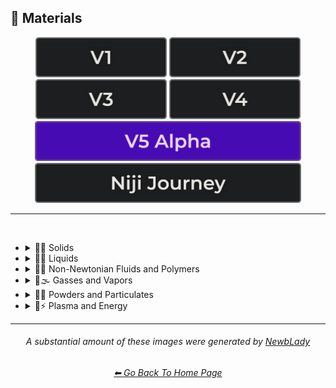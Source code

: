 <h2>🧱 Materials</h2>

<div align="center">

[<img src="/Images/Repo_Parts/Buttons/Version_Buttons/button_version_V1_inactive.webp?raw=true" alt="MidJourney V1" height="64" />](/Pages/MJ_V1/Style_Pages/Sphere/Materials.md)
[<img src="/Images/Repo_Parts/Buttons/Version_Buttons/button_version_V2_inactive.webp?raw=true" alt="MidJourney V2" height="64" />](/Pages/MJ_V2/Style_Pages/Sphere/Materials.md)
[<img src="/Images/Repo_Parts/Buttons/Version_Buttons/button_version_V3_inactive.webp?raw=true" alt="MidJourney V3" height="64" />](/Pages/MJ_V3/Style_Pages/Just_The_Style/Materials.md)
[<img src="/Images/Repo_Parts/Buttons/Version_Buttons/button_version_V4_inactive.webp?raw=true" alt="MidJourney V4" height="64" />](/Pages/MJ_V4/Style_Pages/Just_The_Style/Materials.md)
<br>
[<img src="/Images/Repo_Parts/Buttons/Version_Buttons/button_version_V5_Alpha_active_half.webp?raw=true" alt="MidJourney V5" height="64" />](/Pages/MJ_V5/Style_Pages/Just_The_Style/Materials.md)
[<img src="/Images/Repo_Parts/Buttons/Version_Buttons/button_version_niji_inactive_half.webp?raw=true" alt="Niji Journey" height="64" />](/Pages/Niji_Journey/Style_Pages/Materials.md)


</div>

<hr>
<br>


- <details><summary>🧱💎 Solids</summary><p>

  - <details><summary>🧱🌳 Wood and Paper</summary><p><div align="center">

	| Wooden |
	| :-: |
	| <img src="/Images/MJ_V5/V5_Alpha_1/Midjourney_Styles/Wooden.webp?raw=true" width="256" /> |

	<br>

	| Plywood | Particle-Board | Hardboard |
	| :-: | :-: | :-: |
	| <img src="/Images/MJ_V5/V5_Alpha_1/Midjourney_Styles/Plywood.webp?raw=true" width="256" /> | <img src="/Images/MJ_V5/V5_Alpha_1/Midjourney_Styles/Particle-Board.webp?raw=true" width="256" /> | <img src="/Images/MJ_V5/V5_Alpha_1/Midjourney_Styles/Hardboard.webp?raw=true" width="256" /> |

	<br>
	
	| Lumber | Planks | Wooden Planks |
	| :-: | :-: | :-: |
	| <img src="/Images/MJ_V5/V5_Alpha_1/Midjourney_Styles/Lumber.webp?raw=true" width="256" /> | <img src="/Images/MJ_V5/V5_Alpha_1/Midjourney_Styles/Planks.webp?raw=true" width="256" /> | <img src="/Images/MJ_V5/V5_Alpha_1/Midjourney_Styles/Wooden_Planks.webp?raw=true" width="256" /> |

	<br>
	
	| Cork | Sawdust | Nailed-Wood |
	| :-: | :-: | :-: |
	| <img src="/Images/MJ_V5/V5_Alpha_1/Midjourney_Styles/Cork.webp?raw=true" width="256" /> | <img src="/Images/MJ_V5/V5_Alpha_1/Midjourney_Styles/Sawdust.webp?raw=true" width="256" /> | <img src="/Images/MJ_V5/V5_Alpha_1/Midjourney_Styles/Nailed-Wood.webp?raw=true" width="256" /> |
	
	<br>

	| Wood Veneer | Spalting | Petrified Wood |
	| :-: | :-: | :-: |
	| <img src="/Images/MJ_V5/V5_Alpha_1/Midjourney_Styles/Wood_Veneer.webp?raw=true" width="256" /> | <img src="/Images/MJ_V5/V5_Alpha_1/Midjourney_Styles/Spalting.webp?raw=true" width="256" /> | <img src="/Images/MJ_V5/V5_Alpha_1/Midjourney_Styles/Petrified_Wood.webp?raw=true" width="256" /> |

	<br>
	
	| Oak-Wood | Maple-Wood | Acacia-Wood |
	| :-: | :-: | :-: |
	| <img src="/Images/MJ_V5/V5_Alpha_1/Midjourney_Styles/Oak-Wood.webp?raw=true" width="256" /> | <img src="/Images/MJ_V5/V5_Alpha_1/Midjourney_Styles/Maple-Wood.webp?raw=true" width="256" /> | <img src="/Images/MJ_V5/V5_Alpha_1/Midjourney_Styles/Acacia-Wood.webp?raw=true" width="256" /> |
	
	<br>
	
	| Pine-Wood | Cherry-Wood | Birch-Wood |
	| :-: | :-: | :-: |
	| <img src="/Images/MJ_V5/V5_Alpha_1/Midjourney_Styles/Pine-Wood.webp?raw=true" width="256" /> | <img src="/Images/MJ_V5/V5_Alpha_1/Midjourney_Styles/Cherry-Wood.webp?raw=true" width="256" /> | <img src="/Images/MJ_V5/V5_Alpha_1/Midjourney_Styles/Birch-Wood.webp?raw=true" width="256" /> |

	<br>
	
	| Cedar-Wood | Wood-Stain | Wooden Fence |
	| :-: | :-: | :-: |
	| <img src="/Images/MJ_V5/V5_Alpha_1/Midjourney_Styles/Cedar-Wood.webp?raw=true" width="256" /> | <img src="/Images/MJ_V5/V5_Alpha_1/Midjourney_Styles/Wood-Stain.webp?raw=true" width="256" /> | <img src="/Images/MJ_V5/V5_Alpha_1/Midjourney_Styles/Wooden_Fence.webp?raw=true" width="256" /> |
	
	<br>
	
	| Containerboard |
	| :-: |
	| <img src="/Images/MJ_V5/V5_Alpha_1/Midjourney_Styles/Containerboard.webp?raw=true" width="256" /> |

	<br>
	
	| Cardboard | Corrugated Fiberboard | Paperboard |
	| :-: | :-: | :-: |
	| <img src="/Images/MJ_V5/V5_Alpha_1/Midjourney_Styles/Cardboard.webp?raw=true" width="256" /> | <img src="/Images/MJ_V5/V5_Alpha_1/Midjourney_Styles/Corrugated_Fiberboard.webp?raw=true" width="256" /> | <img src="/Images/MJ_V5/V5_Alpha_1/Midjourney_Styles/Paperboard.webp?raw=true" width="256" /> |

	<br>
	
	| Cardstock | Paper | Construction Paper |
	| :-: | :-: | :-: |
	| <img src="/Images/MJ_V5/V5_Alpha_1/Midjourney_Styles/Cardstock.webp?raw=true" width="256" /> | <img src="/Images/MJ_V5/V5_Alpha_1/Midjourney_Styles/Paper.webp?raw=true" width="256" /> | <img src="/Images/MJ_V5/V5_Alpha_1/Midjourney_Styles/Construction_Paper.webp?raw=true" width="256" /> |

	<br>

	| Tracing Paper | Glassine | Post-It Note |
	| :-: | :-: | :-: |
	| <img src="/Images/MJ_V5/V5_Alpha_1/Midjourney_Styles/Tracing_Paper.webp?raw=true" width="256" /> | <img src="/Images/MJ_V5/V5_Alpha_1/Midjourney_Styles/Glassine.webp?raw=true" width="256" /> | <img src="/Images/MJ_V5/V5_Alpha_1/Midjourney_Styles/Post-It_Note.webp?raw=true" width="256" /> |

	<br>
	
	| Tissue Paper | Graph Paper | Kraft Paper |
	| :-: | :-: | :-: |
	| <img src="/Images/MJ_V5/V5_Alpha_1/Midjourney_Styles/Tissue_Paper.webp?raw=true" width="256" /> | <img src="/Images/MJ_V5/V5_Alpha_1/Midjourney_Styles/Graph_Paper.webp?raw=true" width="256" /> | <img src="/Images/MJ_V5/V5_Alpha_1/Midjourney_Styles/Kraft_Paper.webp?raw=true" width="256" /> |

	<br>

	| Tissue | Tissues |
	| :-: | :-: |
	| <img src="/Images/MJ_V5/V5_Alpha_1/Midjourney_Styles/Tissue.webp?raw=true" width="256" /> | <img src="/Images/MJ_V5/V5_Alpha_1/Midjourney_Styles/Tissues.webp?raw=true" width="256" /> |

	<br>

	| Wove Paper | Lokta Paper |
	| :-: | :-: |
	| <img src="/Images/MJ_V5/V5_Alpha_1/Midjourney_Styles/Wove_Paper.webp?raw=true" width="256" /> | <img src="/Images/MJ_V5/V5_Alpha_1/Midjourney_Styles/Lokta_Paper.webp?raw=true" width="256" /> |

	<br>


	| Washi | Vellum |
	| :-: | :-: |
	| <img src="/Images/MJ_V5/V5_Alpha_1/Midjourney_Styles/Washi.webp?raw=true" width="256" /> | <img src="/Images/MJ_V5/V5_Alpha_1/Midjourney_Styles/Vellum.webp?raw=true" width="256" /> |

	<br>
	
	| Papyrus | Ancient Egyptian Papyri |
	| :-: | :-: |
	| <img src="/Images/MJ_V5/V5_Alpha_1/Midjourney_Styles/Papyrus.webp?raw=true" width="256" /> | <img src="/Images/MJ_V5/V5_Alpha_1/Midjourney_Styles/Ancient_Egyptian_Papyri.webp?raw=true" width="256" /> |

	<br>

	| Manuscript Paper | Medieval Parchment |
	| :-: | :-: |
	| <img src="/Images/MJ_V5/V5_Alpha_1/Midjourney_Styles/Manuscript_Paper.webp?raw=true" width="256" /> | <img src="/Images/MJ_V5/V5_Alpha_1/Midjourney_Styles/Medieval_Parchment.webp?raw=true" width="256" /> |

	<br>
	
	| Toilet Paper | Paper Towel |
	| :-: | :-: |
	| <img src="/Images/MJ_V5/V5_Alpha_1/Midjourney_Styles/Toilet_Paper.webp?raw=true" width="256" /> | <img src="/Images/MJ_V5/V5_Alpha_1/Midjourney_Styles/Paper_Towel.webp?raw=true" width="256" /> |

	<br>
	
	| Hemp Fiber |
	| :-: |
	| <img src="/Images/MJ_V5/V5_Alpha_1/Midjourney_Styles/Hemp_Fiber.webp?raw=true" width="256" /> |

	<br>
	
	| Tar Paper |
	| :-: |
	| <img src="/Images/MJ_V5/V5_Alpha_1/Midjourney_Styles/Tar_Paper.webp?raw=true" width="256" /> |

	<br>

	| Seed Paper |
	| :-: |
	| <img src="/Images/MJ_V5/V5_Alpha_1/Midjourney_Styles/Seed_Paper.webp?raw=true" width="256" /> |

	</div></p></details>


  - <details><summary>🧱⛱ Soils</summary><p><div align="center">

	| Dust |
	| :-: |
	| <img src="/Images/MJ_V5/V5_Alpha_1/Midjourney_Styles/Dust.webp?raw=true" width="256" /> |

	</div></p></details>


  - <details><summary>🧱⛏ Stone and Minerals</summary><p><div align="center">

	| Stone | Cobblestone | Pebbles |
	| :-: | :-: | :-: |
	| <img src="/Images/MJ_V5/V5_Alpha_1/Midjourney_Styles/Stone.webp?raw=true" width="256" /> | <img src="/Images/MJ_V5/V5_Alpha_1/Midjourney_Styles/Cobblestone.webp?raw=true" width="256" /> | <img src="/Images/MJ_V5/V5_Alpha_1/Midjourney_Styles/Pebbles.webp?raw=true" width="256" /> |
	
	<br>
	
	| Rock | Rocky | Bedrock |
	| :-: | :-: | :-: |
	| <img src="/Images/MJ_V5/V5_Alpha_1/Midjourney_Styles/Rock.webp?raw=true" width="256" /> | <img src="/Images/MJ_V5/V5_Alpha_1/Midjourney_Styles/Rocky.webp?raw=true" width="256" /> | <img src="/Images/MJ_V5/V5_Alpha_1/Midjourney_Styles/Bedrock.webp?raw=true" width="256" /> |
	
	<br>
	
	| Sandstone | Basalt | Flint |
	| :-: | :-: | :-: |
	| <img src="/Images/MJ_V5/V5_Alpha_1/Midjourney_Styles/Sandstone.webp?raw=true" width="256" /> | <img src="/Images/MJ_V5/V5_Alpha_1/Midjourney_Styles/Basalt.webp?raw=true" width="256" /> | <img src="/Images/MJ_V5/V5_Alpha_1/Midjourney_Styles/Flint.webp?raw=true" width="256" /> |
	
	<br>
	
	| Marble | Gypsum | Borax |
	| :-: | :-: | :-: |
	| <img src="/Images/MJ_V5/V5_Alpha_1/Midjourney_Styles/Marble.webp?raw=true" width="256" /> | <img src="/Images/MJ_V5/V5_Alpha_1/Midjourney_Styles/Gypsum.webp?raw=true" width="256" /> | <img src="/Images/MJ_V5/V5_Alpha_1/Midjourney_Styles/Borax.webp?raw=true" width="256" /> |
	
	<br>
	
	| Granite | Diorite | Andesite |
	| :-: | :-: | :-: |
	| <img src="/Images/MJ_V5/V5_Alpha_1/Midjourney_Styles/Granite.webp?raw=true" width="256" /> | <img src="/Images/MJ_V5/V5_Alpha_1/Midjourney_Styles/Diorite.webp?raw=true" width="256" /> | <img src="/Images/MJ_V5/V5_Alpha_1/Midjourney_Styles/Andesite.webp?raw=true" width="256" /> |

	<br>
	
	| Coal | Sulfur | Slag |
	| :-: | :-: | :-: |
	| <img src="/Images/MJ_V5/V5_Alpha_1/Midjourney_Styles/Coal.webp?raw=true" width="256" /> | <img src="/Images/MJ_V5/V5_Alpha_1/Midjourney_Styles/Sulfur.webp?raw=true" width="256" /> | <img src="/Images/MJ_V5/V5_Alpha_1/Midjourney_Styles/Slag.webp?raw=true" width="256" /> |
	
	<br>

	| Slate | Limestone | Sodalime |
	| :-: | :-: | :-: |
	| <img src="/Images/MJ_V5/V5_Alpha_1/Midjourney_Styles/Slate.webp?raw=true" width="256" /> | <img src="/Images/MJ_V5/V5_Alpha_1/Midjourney_Styles/Limestone.webp?raw=true" width="256" /> | <img src="/Images/MJ_V5/V5_Alpha_1/Midjourney_Styles/Sodalime.webp?raw=true" width="256" /> |
	
	<br>
	
	| Travertine |
	| :-: |
	| <img src="/Images/MJ_V5/V5_Alpha_1/Midjourney_Styles/Travertine.webp?raw=true" width="256" /> |

	<br>
	
	| Carbon Fiber | Graphene | Carbon Nanotubes |
	| :-: | :-: | :-: |
	| <img src="/Images/MJ_V5/V5_Alpha_1/Midjourney_Styles/Carbon_Fiber.webp?raw=true" width="256" /> | <img src="/Images/MJ_V5/V5_Alpha_1/Midjourney_Styles/Graphene.webp?raw=true" width="256" /> | <img src="/Images/MJ_V5/V5_Alpha_1/Midjourney_Styles/Carbon_Nanotubes.webp?raw=true" width="256" /> |

	<br>
	
	| Concrete | Sidewalk |
	| :-: | :-: |
	| <img src="/Images/MJ_V5/V5_Alpha_1/Midjourney_Styles/Concrete.webp?raw=true" width="256" /> | <img src="/Images/MJ_V5/V5_Alpha_1/Midjourney_Styles/Sidewalk.webp?raw=true" width="256" /> |

	<br>
	
	| Asphalt | Road | Stone Tablet |
	| :-: | :-: | :-: |
	| <img src="/Images/MJ_V5/V5_Alpha_1/Midjourney_Styles/Asphalt.webp?raw=true" width="256" /> | <img src="/Images/MJ_V5/V5_Alpha_1/Midjourney_Styles/Road.webp?raw=true" width="256" /> | <img src="/Images/MJ_V5/V5_Alpha_1/Midjourney_Styles/Stone_Tablet.webp?raw=true" width="256" /> |

	<br>
	
	| Brick | Terracotta | Pottery |
	| :-: | :-: | :-: |
	| <img src="/Images/MJ_V5/V5_Alpha_1/Midjourney_Styles/Brick.webp?raw=true" width="256" /> | <img src="/Images/MJ_V5/V5_Alpha_1/Midjourney_Styles/Terracotta.webp?raw=true" width="256" /> | <img src="/Images/MJ_V5/V5_Alpha_1/Midjourney_Styles/Pottery.webp?raw=true" width="256" /> |
	
	<br>
	
	| Ceramic | Enamel | Tile |
	| :-: | :-: | :-: |
	| <img src="/Images/MJ_V5/V5_Alpha_1/Midjourney_Styles/Ceramic.webp?raw=true" width="256" /> | <img src="/Images/MJ_V5/V5_Alpha_1/Midjourney_Styles/Enamel.webp?raw=true" width="256" /> | <img src="/Images/MJ_V5/V5_Alpha_1/Midjourney_Styles/Tile.webp?raw=true" width="256" /> |
	
	<br>
	
	| Fossil |
	| :-: |
	| <img src="/Images/MJ_V5/V5_Alpha_1/Midjourney_Styles/Fossil.webp?raw=true" width="256" /> |

	</div></p></details>


  - <details><summary>🧱☄ Meteorite and Geode</summary><p><div align="center">

	| Meteorite |
	| :-: |
	| <img src="/Images/MJ_V5/V5_Alpha_1/Midjourney_Styles/Meteorite.webp?raw=true" width="256" /> |

	<br>

	| Fluorescent Dugway Geode |
	| :-: |
	| <img src="/Images/MJ_V5/V5_Alpha_1/Midjourney_Styles/Fluorescent_Dugway_Geode.webp?raw=true" width="256" /> |

	</div></p></details>


  - <details><summary>🧱🔩 Metal</summary><p><div align="center">

	| Metallic | Metal | Liquid Metal |
	| :-: | :-: | :-: |
	| <img src="/Images/MJ_V5/V5_Alpha_1/Midjourney_Styles/Metallic.webp?raw=true" width="256" /> | <img src="/Images/MJ_V5/V5_Alpha_1/Midjourney_Styles/Metal.webp?raw=true" width="256" /> | <img src="/Images/MJ_V5/V5_Alpha_1/Midjourney_Styles/Liquid_Metal.webp?raw=true" width="256" /> |
	
	<br>
	
	| Foil | Rusty | Tarnish |
	| :-: | :-: | :-: |
	| <img src="/Images/MJ_V5/V5_Alpha_1/Midjourney_Styles/Foil.webp?raw=true" width="256" /> | <img src="/Images/MJ_V5/V5_Alpha_1/Midjourney_Styles/Rusty.webp?raw=true" width="256" /> | <img src="/Images/MJ_V5/V5_Alpha_1/Midjourney_Styles/Tarnish.webp?raw=true" width="256" /> |
	
	<br>
	
	| Pewter | Copper | Tin |
	| :-: | :-: | :-: |
	| <img src="/Images/MJ_V5/V5_Alpha_1/Midjourney_Styles/Pewter.webp?raw=true" width="256" /> | <img src="/Images/MJ_V5/V5_Alpha_1/Midjourney_Styles/Copper.webp?raw=true" width="256" /> | <img src="/Images/MJ_V5/V5_Alpha_1/Midjourney_Styles/Tin.webp?raw=true" width="256" /> |
	
	<br>
	
	| Aluminum | Brushed Aluminum |
	| :-: | :-: |
	| <img src="/Images/MJ_V5/V5_Alpha_1/Midjourney_Styles/Aluminum.webp?raw=true" width="256" /> | <img src="/Images/MJ_V5/V5_Alpha_1/Midjourney_Styles/Brushed_Aluminum.webp?raw=true" width="256" /> |
	
	<br>

	| Bronze | Brass | Tarnished Brass |
	| :-: | :-: | :-: |
	| <img src="/Images/MJ_V5/V5_Alpha_1/Midjourney_Styles/Bronze.webp?raw=true" width="256" /> | <img src="/Images/MJ_V5/V5_Alpha_1/Midjourney_Styles/Brass.webp?raw=true" width="256" /> | <img src="/Images/MJ_V5/V5_Alpha_1/Midjourney_Styles/Tarnished_Brass.webp?raw=true" width="256" /> |
	
	<br>
	
	| Iron | Wrought Iron |
	| :-: | :-: |
	| <img src="/Images/MJ_V5/V5_Alpha_1/Midjourney_Styles/Iron.webp?raw=true" width="256" /> | <img src="/Images/MJ_V5/V5_Alpha_1/Midjourney_Styles/Wrought_Iron.webp?raw=true" width="256" /> |
	
	<br>
	
	| Steel | Stainless Steel | Damascus Steel |
	| :-: | :-: | :-: |
	| <img src="/Images/MJ_V5/V5_Alpha_1/Midjourney_Styles/Steel.webp?raw=true" width="256" /> | <img src="/Images/MJ_V5/V5_Alpha_1/Midjourney_Styles/Stainless_Steel.webp?raw=true" width="256" /> | <img src="/Images/MJ_V5/V5_Alpha_1/Midjourney_Styles/Damascus_Steel.webp?raw=true" width="256" /> |
	
	<br>
	
	| Titanium | Anodized Titanium | Damascus Titanium |
	| :-: | :-: | :-: |
	| <img src="/Images/MJ_V5/V5_Alpha_1/Midjourney_Styles/Titanium.webp?raw=true" width="256" /> | <img src="/Images/MJ_V5/V5_Alpha_1/Midjourney_Styles/Anodized_Titanium.webp?raw=true" width="256" /> | <img src="/Images/MJ_V5/V5_Alpha_1/Midjourney_Styles/Damascus_Titanium.webp?raw=true" width="256" /> |

	<br>
	
	| Silver | Sterling Silver | Sterling |
	| :-: | :-: | :-: |
	| <img src="/Images/MJ_V5/V5_Alpha_1/Midjourney_Styles/Silver.webp?raw=true" width="256" /> | <img src="/Images/MJ_V5/V5_Alpha_1/Midjourney_Styles/Sterling_Silver.webp?raw=true" width="256" /> | <img src="/Images/MJ_V5/V5_Alpha_1/Midjourney_Styles/Sterling.webp?raw=true" width="256" /> |
	
	<br>

	| Tarnished Silver |
	| :-: |
	| <img src="/Images/MJ_V5/V5_Alpha_1/Midjourney_Styles/Tarnished_Silver.webp?raw=true" width="256" /> |
	
	<br>

	| Gold | Rose-Gold | Tarnished Gold |
	| :-: | :-: | :-: |
	| <img src="/Images/MJ_V5/V5_Alpha_1/Midjourney_Styles/Gold.webp?raw=true" width="256" /> | <img src="/Images/MJ_V5/V5_Alpha_1/Midjourney_Styles/Rose-Gold.webp?raw=true" width="256" /> | <img src="/Images/MJ_V5/V5_Alpha_1/Midjourney_Styles/Tarnished_Gold.webp?raw=true" width="256" /> |

	<br>

	| Platinum |
	| :-: |
	| <img src="/Images/MJ_V5/V5_Alpha_1/Midjourney_Styles/Platinum.webp?raw=true" width="256" /> |

	<br>
	
	| Chromium | Chrome |
	| :-: | :-: |
	| <img src="/Images/MJ_V5/V5_Alpha_1/Midjourney_Styles/Chromium.webp?raw=true" width="256" /> | <img src="/Images/MJ_V5/V5_Alpha_1/Midjourney_Styles/Chrome.webp?raw=true" width="256" /> |

	<br>

	| Bismuth | Bismuth Crystals |
	| :-: | :-: |
	| <img src="/Images/MJ_V5/V5_Alpha_1/Midjourney_Styles/Bismuth.webp?raw=true" width="256" /> | <img src="/Images/MJ_V5/V5_Alpha_1/Midjourney_Styles/Bismuth_Crystals.webp?raw=true" width="256" /> |
	
	<br>

	| Liquid Bismuth | Melted Bismuth |
	| :-: | :-: |
	| <img src="/Images/MJ_V5/V5_Alpha_1/Midjourney_Styles/Liquid_Bismuth.webp?raw=true" width="256" /> | <img src="/Images/MJ_V5/V5_Alpha_1/Midjourney_Styles/Melted_Bismuth.webp?raw=true" width="256" /> |
	
	<br>

	| Mercury | Mercury Metal |
	| :-: | :-: |
	| <img src="/Images/MJ_V5/V5_Alpha_1/Midjourney_Styles/Mercury.webp?raw=true" width="256" /> | <img src="/Images/MJ_V5/V5_Alpha_1/Midjourney_Styles/Mercury_Metal.webp?raw=true" width="256" /> |
	
	<br>
	
	| Molten Mercury | Molten Mercury Metal |
	| :-: | :-: |
	| <img src="/Images/MJ_V5/V5_Alpha_1/Midjourney_Styles/Molten_Mercury.webp?raw=true" width="256" /> | <img src="/Images/MJ_V5/V5_Alpha_1/Midjourney_Styles/Molten_Mercury_Metal.webp?raw=true" width="256" /> |
	
	<br>
	
	| Gallium | Melted Gallium |
	| :-: | :-: |
	| <img src="/Images/MJ_V5/V5_Alpha_1/Midjourney_Styles/Gallium.webp?raw=true" width="256" /> | <img src="/Images/MJ_V5/V5_Alpha_1/Midjourney_Styles/Melted_Gallium.webp?raw=true" width="256" /> |

	<br>

	| Indium | Melted Indium |
	| :-: | :-: |
	| <img src="/Images/MJ_V5/V5_Alpha_1/Midjourney_Styles/Indium.webp?raw=true" width="256" /> | <img src="/Images/MJ_V5/V5_Alpha_1/Midjourney_Styles/Melted_Indium.webp?raw=true" width="256" /> |


	| Magnesium | Zinc |
	| :-: | :-: |
	| <img src="/Images/MJ_V5/V5_Alpha_1/Midjourney_Styles/Magnesium.webp?raw=true" width="256" /> | <img src="/Images/MJ_V5/V5_Alpha_1/Midjourney_Styles/Zinc.webp?raw=true" width="256" /> |

	<br>
	
	| Lead | Tungsten | Cobalt |
	| :-: | :-: | :-: |
	| <img src="/Images/MJ_V5/V5_Alpha_1/Midjourney_Styles/Lead.webp?raw=true" width="256" /> | <img src="/Images/MJ_V5/V5_Alpha_1/Midjourney_Styles/Tungsten.webp?raw=true" width="256" /> | <img src="/Images/MJ_V5/V5_Alpha_1/Midjourney_Styles/Cobalt.webp?raw=true" width="256" /> |
	
	<br>
	
	| Zirconium | Cubic Zirconium |
	| :-: | :-: |
	| <img src="/Images/MJ_V5/V5_Alpha_1/Midjourney_Styles/Zirconium.webp?raw=true" width="256" /> | <img src="/Images/MJ_V5/V5_Alpha_1/Midjourney_Styles/Cubic_Zirconium.webp?raw=true" width="256" /> |
	
	<br>
	
	| Sodium | Potassium | Uranium |
	| :-: | :-: | :-: |
	| <img src="/Images/MJ_V5/V5_Alpha_1/Midjourney_Styles/Sodium.webp?raw=true" width="256" /> | <img src="/Images/MJ_V5/V5_Alpha_1/Midjourney_Styles/Potassium.webp?raw=true" width="256" /> | <img src="/Images/MJ_V5/V5_Alpha_1/Midjourney_Styles/Uranium.webp?raw=true" width="256" /> |
	
	<br>
	
	| Iron Filings | Copper-Sulfate | Metal Foam |
	| :-: | :-: | :-: |
	| <img src="/Images/MJ_V5/V5_Alpha_1/Midjourney_Styles/Iron_Filings.webp?raw=true" width="256" /> | <img src="/Images/MJ_V5/V5_Alpha_1/Midjourney_Styles/Copper-Sulfate.webp?raw=true" width="256" /> | <img src="/Images/MJ_V5/V5_Alpha_1/Midjourney_Styles/Metal_Foam.webp?raw=true" width="256" /> |
	
	<br>
	
	| Solder | Metallic Fiber | Armature Wire |
	| :-: | :-: | :-: |
	| <img src="/Images/MJ_V5/V5_Alpha_1/Midjourney_Styles/Solder.webp?raw=true" width="256" /> | <img src="/Images/MJ_V5/V5_Alpha_1/Midjourney_Styles/Metallic_Fiber.webp?raw=true" width="256" /> | <img src="/Images/MJ_V5/V5_Alpha_1/Midjourney_Styles/Armature_Wire.webp?raw=true" width="256" /> |

	<br>

	| Chain | Chain-Link |
	| :-: | :-: |
	| <img src="/Images/MJ_V5/V5_Alpha_1/Midjourney_Styles/Chain.webp?raw=true" width="256" /> | <img src="/Images/MJ_V5/V5_Alpha_1/Midjourney_Styles/Chain-Link.webp?raw=true" width="256" /> |
	
	<br>
	
	| Barbwire |
	| :-: |
	| <img src="/Images/MJ_V5/V5_Alpha_1/Midjourney_Styles/Barbwire.webp?raw=true" width="256" /> |

	<br>

	| Fence | Chicken Wire | Chain-Link Fence |
	| :-: | :-: | :-: |
	| <img src="/Images/MJ_V5/V5_Alpha_1/Midjourney_Styles/Fence.webp?raw=true" width="256" /> | <img src="/Images/MJ_V5/V5_Alpha_1/Midjourney_Styles/Chicken_Wire.webp?raw=true" width="256" /> | <img src="/Images/MJ_V5/V5_Alpha_1/Midjourney_Styles/Chain-Link_Fence.webp?raw=true" width="256" /> |


	</div></p></details>


  - <details><summary>🧱💎 Glass and Crystal</summary><p><div align="center">

	| Glassy | Stained Glass | Stained Glass Windows |
	| :-: | :-: | :-: |
	| <img src="/Images/MJ_V5/V5_Alpha_1/Midjourney_Styles/Glassy.webp?raw=true" width="256" /> | <img src="/Images/MJ_V5/V5_Alpha_1/Midjourney_Styles/Stained_Glass.webp?raw=true" width="256" /> | <img src="/Images/MJ_V5/V5_Alpha_1/Midjourney_Styles/Stained_Glass_Windows.webp?raw=true" width="256" /> |
	
	<br>
	
	| Seaglass | Obsidian |
	| :-: | :-: |
	| <img src="/Images/MJ_V5/V5_Alpha_1/Midjourney_Styles/Seaglass.webp?raw=true" width="256" /> | <img src="/Images/MJ_V5/V5_Alpha_1/Midjourney_Styles/Obsidian.webp?raw=true" width="256" /> |
	
	<br>

	| Mirror | Mirrored | Hall of Mirrors |
	| :-: | :-: | :-: |
	| <img src="/Images/MJ_V5/V5_Alpha_1/Midjourney_Styles/Mirror.webp?raw=true" width="256" /> | <img src="/Images/MJ_V5/V5_Alpha_1/Midjourney_Styles/Mirrored.webp?raw=true" width="256" /> | <img src="/Images/MJ_V5/V5_Alpha_1/Midjourney_Styles/Hall_of_Mirrors.webp?raw=true" width="256" /> |

	<br>
	
	| Fiberglass | Glass Fiber |
	| :-: | :-: |
	| <img src="/Images/MJ_V5/V5_Alpha_1/Midjourney_Styles/Fiberglass.webp?raw=true" width="256" /> | <img src="/Images/MJ_V5/V5_Alpha_1/Midjourney_Styles/Glass_Fiber.webp?raw=true" width="256" /> |
	
	<br>
	
	| Glass and Crystals | Crystalline |
	| :-: | :-: |
	| <img src="/Images/MJ_V5/V5_Alpha_1/Midjourney_Styles/Glass_and_Crystals.webp?raw=true" width="256" /> | <img src="/Images/MJ_V5/V5_Alpha_1/Midjourney_Styles/Crystalline.webp?raw=true" width="256" /> |
	
	<br>

	| Diamond | Herkimer Diamond | Amethyst |
	| :-: | :-: | :-: |
	| <img src="/Images/MJ_V5/V5_Alpha_1/Midjourney_Styles/Diamond.webp?raw=true" width="256" /> | <img src="/Images/MJ_V5/V5_Alpha_1/Midjourney_Styles/Herkimer_Diamond.webp?raw=true" width="256" /> | <img src="/Images/MJ_V5/V5_Alpha_1/Midjourney_Styles/Amethyst.webp?raw=true" width="256" /> |

	<br>

	| Quartz | Smoky Quartz | Milky Quartz |
	| :-: | :-: | :-: |
	| <img src="/Images/MJ_V5/V5_Alpha_1/Midjourney_Styles/Quartz.webp?raw=true" width="256" /> | <img src="/Images/MJ_V5/V5_Alpha_1/Midjourney_Styles/Smoky_Quartz.webp?raw=true" width="256" /> | <img src="/Images/MJ_V5/V5_Alpha_1/Midjourney_Styles/Milky_Quartz.webp?raw=true" width="256" /> |

	<br>

	| Rose Quartz | Rutilated Quartz | Sceptred Quartz |
	| :-: | :-: | :-: |
	| <img src="/Images/MJ_V5/V5_Alpha_1/Midjourney_Styles/Rose_Quartz.webp?raw=true" width="256" /> | <img src="/Images/MJ_V5/V5_Alpha_1/Midjourney_Styles/Rutilated_Quartz.webp?raw=true" width="256" /> | <img src="/Images/MJ_V5/V5_Alpha_1/Midjourney_Styles/Sceptred_Quartz.webp?raw=true" width="256" /> |

	<br>

	| Ruby | Sapphire | Emerald |
	| :-: | :-: | :-: |
	| <img src="/Images/MJ_V5/V5_Alpha_1/Midjourney_Styles/Ruby.webp?raw=true" width="256" /> | <img src="/Images/MJ_V5/V5_Alpha_1/Midjourney_Styles/Sapphire.webp?raw=true" width="256" /> | <img src="/Images/MJ_V5/V5_Alpha_1/Midjourney_Styles/Emerald.webp?raw=true" width="256" /> |

	<br>

	| Pearl | Citrine | Fluorite |
	| :-: | :-: | :-: |
	| <img src="/Images/MJ_V5/V5_Alpha_1/Midjourney_Styles/Pearl.webp?raw=true" width="256" /> | <img src="/Images/MJ_V5/V5_Alpha_1/Midjourney_Styles/Citrine.webp?raw=true" width="256" /> | <img src="/Images/MJ_V5/V5_Alpha_1/Midjourney_Styles/Fluorite.webp?raw=true" width="256" /> |

	<br>
	
	| Lapis Lazuli | Onyx | Selenite |
	| :-: | :-: | :-: |
	| <img src="/Images/MJ_V5/V5_Alpha_1/Midjourney_Styles/Lapis_Lazuli.webp?raw=true" width="256" /> | <img src="/Images/MJ_V5/V5_Alpha_1/Midjourney_Styles/Onyx.webp?raw=true" width="256" /> | <img src="/Images/MJ_V5/V5_Alpha_1/Midjourney_Styles/Selenite.webp?raw=true" width="256" /> |
	
	<br>
	
	| Jasper | Opal | Opalite |
	| :-: | :-: | :-: |
	| <img src="/Images/MJ_V5/V5_Alpha_1/Midjourney_Styles/Jasper.webp?raw=true" width="256" /> | <img src="/Images/MJ_V5/V5_Alpha_1/Midjourney_Styles/Opal.webp?raw=true" width="256" /> | <img src="/Images/MJ_V5/V5_Alpha_1/Midjourney_Styles/Opalite.webp?raw=true" width="256" /> |
	
	<br>
	
	| Topaz | Agate | Carnelian |
	| :-: | :-: | :-: |
	| <img src="/Images/MJ_V5/V5_Alpha_1/Midjourney_Styles/Topaz.webp?raw=true" width="256" /> | <img src="/Images/MJ_V5/V5_Alpha_1/Midjourney_Styles/Agate.webp?raw=true" width="256" /> | <img src="/Images/MJ_V5/V5_Alpha_1/Midjourney_Styles/Carnelian.webp?raw=true" width="256" /> |
	
	<br>
	
	| Ametrine | Aventurine |
	| :-: | :-: |
	| <img src="/Images/MJ_V5/V5_Alpha_1/Midjourney_Styles/Ametrine.webp?raw=true" width="256" /> | <img src="/Images/MJ_V5/V5_Alpha_1/Midjourney_Styles/Aventurine.webp?raw=true" width="256" /> |

	<br>

	| Talc | Talcum Powder | Tridymite |
	| :-: | :-: | :-: |
	| <img src="/Images/MJ_V5/V5_Alpha_1/Midjourney_Styles/Talc.webp?raw=true" width="256" /> | <img src="/Images/MJ_V5/V5_Alpha_1/Midjourney_Styles/Talcum_Powder.webp?raw=true" width="256" /> | <img src="/Images/MJ_V5/V5_Alpha_1/Midjourney_Styles/Tridymite.webp?raw=true" width="256" /> |
	
	<br>
	
	| Moganite | Stibnite |
	| :-: | :-: |
	| <img src="/Images/MJ_V5/V5_Alpha_1/Midjourney_Styles/Moganite.webp?raw=true" width="256" /> | <img src="/Images/MJ_V5/V5_Alpha_1/Midjourney_Styles/Stibnite.webp?raw=true" width="256" /> |
	
	<br>
	
	| Marcasite |
	| :-: |
	| <img src="/Images/MJ_V5/V5_Alpha_1/Midjourney_Styles/Marcasite.webp?raw=true" width="256" /> |
	
	<br>
	
	| Chalcedony |
	| :-: |
	| <img src="/Images/MJ_V5/V5_Alpha_1/Midjourney_Styles/Chalcedony.webp?raw=true" width="256" /> |
	
	<br>
	
	| Jewelry |
	| :-: |
	| <img src="/Images/MJ_V5/V5_Alpha_1/Midjourney_Styles/Jewelry.webp?raw=true" width="256" /> |

	</div></p></details>


  - <details><summary>🧱🧶 Cloth</summary><p><div align="center">

	| Cloth | Cotton | Polyester |
	| :-: | :-: | :-: |
	| <img src="/Images/MJ_V5/V5_Alpha_1/Midjourney_Styles/Cloth.webp?raw=true" width="256" /> | <img src="/Images/MJ_V5/V5_Alpha_1/Midjourney_Styles/Cotton.webp?raw=true" width="256" /> | <img src="/Images/MJ_V5/V5_Alpha_1/Midjourney_Styles/Polyester.webp?raw=true" width="256" /> |
	
	<br>
	
	| Twine |
	| :-: |
	| <img src="/Images/MJ_V5/V5_Alpha_1/Midjourney_Styles/Twine.webp?raw=true" width="256" /> |
	
	<br>

	| Silk |
	| :-: |
	| <img src="/Images/MJ_V5/V5_Alpha_1/Midjourney_Styles/Silk.webp?raw=true" width="256" /> |

	<br>
	
	| Denim | Khaki |
	| :-: | :-: |
	| <img src="/Images/MJ_V5/V5_Alpha_1/Midjourney_Styles/Denim.webp?raw=true" width="256" /> | <img src="/Images/MJ_V5/V5_Alpha_1/Midjourney_Styles/Khaki.webp?raw=true" width="256" /> |
	
	<br>
	
	| Leather | Felt | Felt Cloth |
	| :-: | :-: | :-: |
	| <img src="/Images/MJ_V5/V5_Alpha_1/Midjourney_Styles/Leather.webp?raw=true" width="256" /> | <img src="/Images/MJ_V5/V5_Alpha_1/Midjourney_Styles/Felt.webp?raw=true" width="256" /> | <img src="/Images/MJ_V5/V5_Alpha_1/Midjourney_Styles/Felt_Cloth.webp?raw=true" width="256" /> |

	<br>
	
	| Linen | Velvet | Corduroy |
	| :-: | :-: | :-: |
	| <img src="/Images/MJ_V5/V5_Alpha_1/Midjourney_Styles/Linen.webp?raw=true" width="256" /> | <img src="/Images/MJ_V5/V5_Alpha_1/Midjourney_Styles/Velvet.webp?raw=true" width="256" /> | <img src="/Images/MJ_V5/V5_Alpha_1/Midjourney_Styles/Corduroy.webp?raw=true" width="256" /> |

	<br>

	| Microfiber | Fibers | Memory Foam |
	| :-: | :-: | :-: |
	| <img src="/Images/MJ_V5/V5_Alpha_1/Midjourney_Styles/Microfiber.webp?raw=true" width="256" /> | <img src="/Images/MJ_V5/V5_Alpha_1/Midjourney_Styles/Fibers.webp?raw=true" width="256" /> | <img src="/Images/MJ_V5/V5_Alpha_1/Midjourney_Styles/Memory_Foam.webp?raw=true" width="256" /> |	

	<br>

	| Nylon | Polyamide |
	| :-: | :-: |
	| <img src="/Images/MJ_V5/V5_Alpha_1/Midjourney_Styles/Nylon.webp?raw=true" width="256" /> | <img src="/Images/MJ_V5/V5_Alpha_1/Midjourney_Styles/Polyamide.webp?raw=true" width="256" /> |
	
	<br>
	
	| Kevlar | Rayon |
	| :-: | :-: |
	| <img src="/Images/MJ_V5/V5_Alpha_1/Midjourney_Styles/Kevlar.webp?raw=true" width="256" /> | <img src="/Images/MJ_V5/V5_Alpha_1/Midjourney_Styles/Rayon.webp?raw=true" width="256" /> |
	
	<br>
	
	| Swanskin Cloth | Tansukh Cloth |
	| :-: | :-: |
	| <img src="/Images/MJ_V5/V5_Alpha_1/Midjourney_Styles/Swanskin_Cloth.webp?raw=true" width="256" /> | <img src="/Images/MJ_V5/V5_Alpha_1/Midjourney_Styles/Tansukh_Cloth.webp?raw=true" width="256" /> |
	
	<br>
	
	| Jute Cloth | Barkcloth |
	| :-: | :-: |
	| <img src="/Images/MJ_V5/V5_Alpha_1/Midjourney_Styles/Jute_Cloth.webp?raw=true" width="256" /> | <img src="/Images/MJ_V5/V5_Alpha_1/Midjourney_Styles/Barkcloth.webp?raw=true" width="256" /> |

	<br>
	
	| Quilt | Blanket | Pillow |
	| :-: | :-: | :-: |
	| <img src="/Images/MJ_V5/V5_Alpha_1/Midjourney_Styles/Quilt.webp?raw=true" width="256" /> | <img src="/Images/MJ_V5/V5_Alpha_1/Midjourney_Styles/Blanket.webp?raw=true" width="256" /> | <img src="/Images/MJ_V5/V5_Alpha_1/Midjourney_Styles/Pillow.webp?raw=true" width="256" /> |
	
	<br>

	| Rug | Carpet |
	| :-: | :-: |
	| <img src="/Images/MJ_V5/V5_Alpha_1/Midjourney_Styles/Rug.webp?raw=true" width="256" /> | <img src="/Images/MJ_V5/V5_Alpha_1/Midjourney_Styles/Carpet.webp?raw=true" width="256" /> |

	<br>
	
	| Persian Rug | Qom Rug |
	| :-: | :-: |
	| <img src="/Images/MJ_V5/V5_Alpha_1/Midjourney_Styles/Persian_Rug.webp?raw=true" width="256" /> | <img src="/Images/MJ_V5/V5_Alpha_1/Midjourney_Styles/Qom_Rug.webp?raw=true" width="256" /> |

	<br>

	| Yarn | Knitted | Crochet |
	| :-: | :-: | :-: |
	| <img src="/Images/MJ_V5/V5_Alpha_1/Midjourney_Styles/Yarn.webp?raw=true" width="256" /> | <img src="/Images/MJ_V5/V5_Alpha_1/Midjourney_Styles/Knitted.webp?raw=true" width="256" /> | <img src="/Images/MJ_V5/V5_Alpha_1/Midjourney_Styles/Crochet.webp?raw=true" width="256" /> |
	
	<br>

	| Cross Stich | Needle Point | Embroidery |
	| :-: | :-: | :-: |
	| <img src="/Images/MJ_V5/V5_Alpha_1/Midjourney_Styles/Cross_Stich.webp?raw=true" width="256" /> | <img src="/Images/MJ_V5/V5_Alpha_1/Midjourney_Styles/Needle_Point.webp?raw=true" width="256" /> | <img src="/Images/MJ_V5/V5_Alpha_1/Midjourney_Styles/Embroidery.webp?raw=true" width="256" /> |
	
	<br>

	| Applique | Lace | Macrame |
	| :-: | :-: | :-: |
	| <img src="/Images/MJ_V5/V5_Alpha_1/Midjourney_Styles/Applique.webp?raw=true" width="256" /> | <img src="/Images/MJ_V5/V5_Alpha_1/Midjourney_Styles/Lace.webp?raw=true" width="256" /> | <img src="/Images/MJ_V5/V5_Alpha_1/Midjourney_Styles/Macrame.webp?raw=true" width="256" /> |

	<br>
	
	| Patch |
	| :-: |
	| <img src="/Images/MJ_V5/V5_Alpha_1/Midjourney_Styles/Patch.webp?raw=true" width="256" /> |
	
	<br>
	
	| Weave | Weaving | Quilling |
	| :-: | :-: | :-: |
	| <img src="/Images/MJ_V5/V5_Alpha_1/Midjourney_Styles/Weave.webp?raw=true" width="256" /> | <img src="/Images/MJ_V5/V5_Alpha_1/Midjourney_Styles/Weaving.webp?raw=true" width="256" /> | <img src="/Images/MJ_V5/V5_Alpha_1/Midjourney_Styles/Quilling.webp?raw=true" width="256" /> |

	<br>

	| Net | Netting |
	| :-: | :-: |
	| <img src="/Images/MJ_V5/V5_Alpha_1/Midjourney_Styles/Net.webp?raw=true" width="256" /> | <img src="/Images/MJ_V5/V5_Alpha_1/Midjourney_Styles/Netting.webp?raw=true" width="256" /> |

	<br>
	
	| Spider Web |
	| :-: |
	| <img src="/Images/MJ_V5/V5_Alpha_1/Midjourney_Styles/Spider_Web.webp?raw=true" width="256" /> |

	</div></p></details>


  - <details><summary>🧱🍮 Gelatinous and Spongy</summary><p><div align="center">
	
	| Gelatinous | Sponge | Spongy |
	| :-: | :-: | :-: |
	| <img src="/Images/MJ_V5/V5_Alpha_1/Midjourney_Styles/Gelatinous.webp?raw=true" width="256" /> | <img src="/Images/MJ_V5/V5_Alpha_1/Midjourney_Styles/Sponge.webp?raw=true" width="256" /> | <img src="/Images/MJ_V5/V5_Alpha_1/Midjourney_Styles/Spongy.webp?raw=true" width="256" /> |

	</div></p></details>

  - <details><summary>🧱🕯 Wax</summary><p><div align="center">

	| Wax | Wax Paper | Shellac |
	| :-: | :-: | :-: |
	| <img src="/Images/MJ_V5/V5_Alpha_1/Midjourney_Styles/Wax.webp?raw=true" width="256" /> | <img src="/Images/MJ_V5/V5_Alpha_1/Midjourney_Styles/Wax_Paper.webp?raw=true" width="256" /> | <img src="/Images/MJ_V5/V5_Alpha_1/Midjourney_Styles/Shellac.webp?raw=true" width="256" /> |
	
	<br>
	
	| Carnauba Wax | Candelilla Wax | Paraffin Wax |
	| :-: | :-: | :-: |
	| <img src="/Images/MJ_V5/V5_Alpha_1/Midjourney_Styles/Carnauba_Wax.webp?raw=true" width="256" /> | <img src="/Images/MJ_V5/V5_Alpha_1/Midjourney_Styles/Candelilla_Wax.webp?raw=true" width="256" /> | <img src="/Images/MJ_V5/V5_Alpha_1/Midjourney_Styles/Paraffin_Wax.webp?raw=true" width="256" /> |

	</div></p></details>


  - <details><summary>🧱🧊 Ice and Snow</summary><p><div align="center">

	| Ice | Blue-Ice | Dry Ice |
	| :-: | :-: | :-: |
	| <img src="/Images/MJ_V5/V5_Alpha_1/Midjourney_Styles/Ice.webp?raw=true" width="256" /> | <img src="/Images/MJ_V5/V5_Alpha_1/Midjourney_Styles/Blue-Ice.webp?raw=true" width="256" /> | <img src="/Images/MJ_V5/V5_Alpha_1/Midjourney_Styles/Dry_Ice.webp?raw=true" width="256" /> |
	
	<br>
	
	| Snow | Snowflake |
	| :-: | :-: |
	| <img src="/Images/MJ_V5/V5_Alpha_1/Midjourney_Styles/Snow.webp?raw=true" width="256" /> | <img src="/Images/MJ_V5/V5_Alpha_1/Midjourney_Styles/Snowflake.webp?raw=true" width="256" /> |
	
	</div></p></details>


  - <details><summary>🧱🐱 Hair and Fur</summary><p><div align="center">

	| Hair | Hairy |
	| :-: | :-: |
	| <img src="/Images/MJ_V5/V5_Alpha_1/Midjourney_Styles/Hair.webp?raw=true" width="256" /> | <img src="/Images/MJ_V5/V5_Alpha_1/Midjourney_Styles/Hairy.webp?raw=true" width="256" /> |
	
	<br>
	
	| Short Hair | Long Hair | Flowing Hair |
	| :-: | :-: | :-: |
	| <img src="/Images/MJ_V5/V5_Alpha_1/Midjourney_Styles/Short_Hair.webp?raw=true" width="256" /> | <img src="/Images/MJ_V5/V5_Alpha_1/Midjourney_Styles/Long_Hair.webp?raw=true" width="256" /> | <img src="/Images/MJ_V5/V5_Alpha_1/Midjourney_Styles/Flowing_Hair.webp?raw=true" width="256" /> |
	
	<br>
	
	| Straight Hair | Wavy Hair | Curly Hair |
	| :-: | :-: | :-: |
	| <img src="/Images/MJ_V5/V5_Alpha_1/Midjourney_Styles/Straight_Hair.webp?raw=true" width="256" /> | <img src="/Images/MJ_V5/V5_Alpha_1/Midjourney_Styles/Wavy_Hair.webp?raw=true" width="256" /> | <img src="/Images/MJ_V5/V5_Alpha_1/Midjourney_Styles/Curly_Hair.webp?raw=true" width="256" /> |

	<br>

	| Afro | Mohawk |
	| :-: | :-: |
	| <img src="/Images/MJ_V5/V5_Alpha_1/Midjourney_Styles/Afro.webp?raw=true" width="256" /> | <img src="/Images/MJ_V5/V5_Alpha_1/Midjourney_Styles/Mohawk.webp?raw=true" width="256" /> |
	
	<br>
	
	| Fur | Furry |
	| :-: | :-: |
	| <img src="/Images/MJ_V5/V5_Alpha_1/Midjourney_Styles/Fur.webp?raw=true" width="256" /> | <img src="/Images/MJ_V5/V5_Alpha_1/Midjourney_Styles/Furry.webp?raw=true" width="256" /> |
	
	<br>
	
	| Fuzz | Fuzzy |
	| :-: | :-: |
	| <img src="/Images/MJ_V5/V5_Alpha_1/Midjourney_Styles/Fuzz.webp?raw=true" width="256" /> | <img src="/Images/MJ_V5/V5_Alpha_1/Midjourney_Styles/Fuzzy.webp?raw=true" width="256" /> |
	
	<br>

	| Feathers | Feathery |
	| :-: | :-: |
	| <img src="/Images/MJ_V5/V5_Alpha_1/Midjourney_Styles/Feathers.webp?raw=true" width="256" /> | <img src="/Images/MJ_V5/V5_Alpha_1/Midjourney_Styles/Feathery.webp?raw=true" width="256" /> |
	
	<br>
	
	| Eyebrows | Unibrow |
	| :-: | :-: |
	| <img src="/Images/MJ_V5/V5_Alpha_1/Midjourney_Styles/Eyebrows.webp?raw=true" width="256" /> | <img src="/Images/MJ_V5/V5_Alpha_1/Midjourney_Styles/Unibrow.webp?raw=true" width="256" /> |

	<br>
	
	| Beard | Mustache |
	| :-: | :-: |
	| <img src="/Images/MJ_V5/V5_Alpha_1/Midjourney_Styles/Beard.webp?raw=true" width="256" /> | <img src="/Images/MJ_V5/V5_Alpha_1/Midjourney_Styles/Mustache.webp?raw=true" width="256" /> |
	
	<br>
	
	| Bear Fur | Cow Fur |
	| :-: | :-: |
	| <img src="/Images/MJ_V5/V5_Alpha_1/Midjourney_Styles/Bear_Fur.webp?raw=true" width="256" /> | <img src="/Images/MJ_V5/V5_Alpha_1/Midjourney_Styles/Cow_Fur.webp?raw=true" width="256" /> |

	<br>

	| Dust-Bunny |
	| :-: |
	| <img src="/Images/MJ_V5/V5_Alpha_1/Midjourney_Styles/Dust-Bunny.webp?raw=true" width="256" /> |

	</div></p></details>


  - <details><summary>🧱 Other Solids</summary><p><div align="center">

	| Material |
	| :-: |
	| <img src="/Images/MJ_V5/V5_Alpha_1/Midjourney_Styles/Material.webp?raw=true" width="256" /> |
	
	<br>

	| Amber | Ivory | Bone |
	| :-: | :-: | :-: |
	| <img src="/Images/MJ_V5/V5_Alpha_1/Midjourney_Styles/Amber.webp?raw=true" width="256" /> | <img src="/Images/MJ_V5/V5_Alpha_1/Midjourney_Styles/Ivory.webp?raw=true" width="256" /> | <img src="/Images/MJ_V5/V5_Alpha_1/Midjourney_Styles/Bone.webp?raw=true" width="256" /> | 
	
	<br>
	
	| Fibrin | Collagen |
	| :-: | :-: |
	| <img src="/Images/MJ_V5/V5_Alpha_1/Midjourney_Styles/Fibrin.webp?raw=true" width="256" /> | <img src="/Images/MJ_V5/V5_Alpha_1/Midjourney_Styles/Collagen.webp?raw=true" width="256" /> |

	<br>
	
	| Inlay | Trash |
	| :-: | :-: |
	| <img src="/Images/MJ_V5/V5_Alpha_1/Midjourney_Styles/Inlay.webp?raw=true" width="256" /> | <img src="/Images/MJ_V5/V5_Alpha_1/Midjourney_Styles/Trash.webp?raw=true" width="256" /> |

	<br>

	| Googly Eyes |
	| :-: |
	| <img src="/Images/MJ_V5/V5_Alpha_1/Midjourney_Styles/Googly_Eyes.webp?raw=true" width="256" /> |
	
	<br>

	| Pellets | Filament |
	| :-: | :-: |
	| <img src="/Images/MJ_V5/V5_Alpha_1/Midjourney_Styles/Pellets.webp?raw=true" width="256" /> | <img src="/Images/MJ_V5/V5_Alpha_1/Midjourney_Styles/Filament.webp?raw=true" width="256" /> |
	
	<br>
	
	| Celluloid |
	| :-: |
	| <img src="/Images/MJ_V5/V5_Alpha_1/Midjourney_Styles/Celluloid.webp?raw=true" width="256" /> |

	</div></p></details>

  </p></details>


- <details><summary>🧱💧 Liquids</summary><p><div align="center">

	| Liquid | Fluidity |
	| :-: | :-: |
	| <img src="/Images/MJ_V5/V5_Alpha_1/Midjourney_Styles/Liquid.webp?raw=true" width="256" /> | <img src="/Images/MJ_V5/V5_Alpha_1/Midjourney_Styles/Fluidity.webp?raw=true" width="256" /> |

	<br>

	| Water | Liquid Crystal |
	| :-: | :-: |
	| <img src="/Images/MJ_V5/V5_Alpha_1/Midjourney_Styles/Water.webp?raw=true" width="256" /> | <img src="/Images/MJ_V5/V5_Alpha_1/Midjourney_Styles/Liquid_Crystal.webp?raw=true" width="256" /> |
	
	<br>
	
	| Lava | Magma | Molten Rock |
	| :-: | :-: | :-: |
	| <img src="/Images/MJ_V5/V5_Alpha_1/Midjourney_Styles/Lava.webp?raw=true" width="256" /> | <img src="/Images/MJ_V5/V5_Alpha_1/Midjourney_Styles/Magma.webp?raw=true" width="256" /> | <img src="/Images/MJ_V5/V5_Alpha_1/Midjourney_Styles/Molten_Rock.webp?raw=true" width="256" /> |
	
	<br>

	| Molten | Varnish |
	| :-: | :-: |
	| <img src="/Images/MJ_V5/V5_Alpha_1/Midjourney_Styles/Molten.webp?raw=true" width="256" /> | <img src="/Images/MJ_V5/V5_Alpha_1/Midjourney_Styles/Varnish.webp?raw=true" width="256" /> |

	<br>
	
	| Ferro Fluid | Motor Oil | Oil |
	| :-: | :-: | :-: |
	| <img src="/Images/MJ_V5/V5_Alpha_1/Midjourney_Styles/Ferro_Fluid.webp?raw=true" width="256" /> | <img src="/Images/MJ_V5/V5_Alpha_1/Midjourney_Styles/Motor_Oil.webp?raw=true" width="256" /> | <img src="/Images/MJ_V5/V5_Alpha_1/Midjourney_Styles/Oil.webp?raw=true" width="256" /> |
	
	<br>
	
	| Gasoline | Turpentine | Mineral Oil |
	| :-: | :-: | :-: |
	| <img src="/Images/MJ_V5/V5_Alpha_1/Midjourney_Styles/Gasoline.webp?raw=true" width="256" /> | <img src="/Images/MJ_V5/V5_Alpha_1/Midjourney_Styles/Turpentine.webp?raw=true" width="256" /> | <img src="/Images/MJ_V5/V5_Alpha_1/Midjourney_Styles/Mineral_Oil.webp?raw=true" width="256" /> |

	<br>

	| Sea Foam | Emulsion |
	| :-: | :-: |
	| <img src="/Images/MJ_V5/V5_Alpha_1/Midjourney_Styles/Sea_Foam.webp?raw=true" width="256" /> | <img src="/Images/MJ_V5/V5_Alpha_1/Midjourney_Styles/Emulsion.webp?raw=true" width="256" /> |
	
	<br>

	| Lipid |
	| :-: |
	| <img src="/Images/MJ_V5/V5_Alpha_1/Midjourney_Styles/Lipid.webp?raw=true" width="256" /> |

  </div></p></details>


- <details><summary>🧱🧪 Non-Newtonian Fluids and Polymers</summary><p>

  - <details><summary>🧱⚗️ Slime and Putty</summary><p><div align="center">

	| Slime | Flubber |
	| :-: | :-: |
	| <img src="/Images/MJ_V5/V5_Alpha_1/Midjourney_Styles/Slime.webp?raw=true" width="256" /> | <img src="/Images/MJ_V5/V5_Alpha_1/Midjourney_Styles/Flubber.webp?raw=true" width="256" /> |
	
	<br>
	
	| Putty | Poster Tack |
	| :-: | :-: |
	| <img src="/Images/MJ_V5/V5_Alpha_1/Midjourney_Styles/Putty.webp?raw=true" width="256" /> | <img src="/Images/MJ_V5/V5_Alpha_1/Midjourney_Styles/Poster_Tack.webp?raw=true" width="256" /> |

	</div></p></details>


  - <details><summary>🧱🩹 Tape and Adhesives</summary><p><div align="center">

	| Tape | Scotch Tape | Clear Tape |
	| :-: | :-: | :-: |
	| <img src="/Images/MJ_V5/V5_Alpha_1/Midjourney_Styles/Tape.webp?raw=true" width="256" /> | <img src="/Images/MJ_V5/V5_Alpha_1/Midjourney_Styles/Scotch_Tape.webp?raw=true" width="256" /> | <img src="/Images/MJ_V5/V5_Alpha_1/Midjourney_Styles/Clear_Tape.webp?raw=true" width="256" /> |
	
	<br>
	
	| Duct Tape | Packing Tape | Masking Tape |
	| :-: | :-: | :-: |
	| <img src="/Images/MJ_V5/V5_Alpha_1/Midjourney_Styles/Duct_Tape.webp?raw=true" width="256" /> | <img src="/Images/MJ_V5/V5_Alpha_1/Midjourney_Styles/Packing_Tape.webp?raw=true" width="256" /> | <img src="/Images/MJ_V5/V5_Alpha_1/Midjourney_Styles/Masking_Tape.webp?raw=true" width="256" /> |
	
	<br>
	
	| Kapton | Kapton Tape | Double-Sided Tape |
	| :-: | :-: | :-: |
	| <img src="/Images/MJ_V5/V5_Alpha_1/Midjourney_Styles/Kapton.webp?raw=true" width="256" /> | <img src="/Images/MJ_V5/V5_Alpha_1/Midjourney_Styles/Kapton_Tape.webp?raw=true" width="256" /> | <img src="/Images/MJ_V5/V5_Alpha_1/Midjourney_Styles/Double-Sided_Tape.webp?raw=true" width="256" /> |
	
	<br>
	
	| Gaffer Tape | Twill Tape | Caution Tape |
	| :-: | :-: | :-: |
	| <img src="/Images/MJ_V5/V5_Alpha_1/Midjourney_Styles/Gaffer_Tape.webp?raw=true" width="256" /> | <img src="/Images/MJ_V5/V5_Alpha_1/Midjourney_Styles/Twill_Tape.webp?raw=true" width="256" /> | <img src="/Images/MJ_V5/V5_Alpha_1/Midjourney_Styles/Caution_Tape.webp?raw=true" width="256" /> |

	<br>
	
	| Adhesive | Glue |
	| :-: | :-: |
	| <img src="/Images/MJ_V5/V5_Alpha_1/Midjourney_Styles/Adhesive.webp?raw=true" width="256" /> | <img src="/Images/MJ_V5/V5_Alpha_1/Midjourney_Styles/Glue.webp?raw=true" width="256" /> |

	<br>

	| Epoxy | Paste |
	| :-: | :-: |
	| <img src="/Images/MJ_V5/V5_Alpha_1/Midjourney_Styles/Epoxy.webp?raw=true" width="256" /> | <img src="/Images/MJ_V5/V5_Alpha_1/Midjourney_Styles/Paste.webp?raw=true" width="256" /> |

	</div></p></details>


  - <details><summary>🧱🧪 Other Non-Newtonian Fluids and Polymers</summary><p><div align="center">

	| Non-Newtonian Fluid |
	| :-: |
	| <img src="/Images/MJ_V5/V5_Alpha_1/Midjourney_Styles/Non-Newtonian_Fluid.webp?raw=true" width="256" /> |
	
	<br>

	| Polymer | Orbeez | Oobleck |
	| :-: | :-: | :-: |
	| <img src="/Images/MJ_V5/V5_Alpha_1/Midjourney_Styles/Polymer.webp?raw=true" width="256" /> | <img src="/Images/MJ_V5/V5_Alpha_1/Midjourney_Styles/Orbeez.webp?raw=true" width="256" /> | <img src="/Images/MJ_V5/V5_Alpha_1/Midjourney_Styles/Oobleck.webp?raw=true" width="256" /> |

	<br>
	
	| Play-Doh | Plastisol |
	| :-: | :-: |
	| <img src="/Images/MJ_V5/V5_Alpha_1/Midjourney_Styles/Play-Doh.webp?raw=true" width="256" /> | <img src="/Images/MJ_V5/V5_Alpha_1/Midjourney_Styles/Plastisol.webp?raw=true" width="256" /> |

	</div></p></details>

  </p></details>


- <details><summary>🧱🌫️ Gasses and Vapors</summary><p><div align="center">

	| Air |
	| :-: |
	| <img src="/Images/MJ_V5/V5_Alpha_1/Midjourney_Styles/Air.webp?raw=true" width="256" /> |
	
	<br>
	
	| Gas | Gaseous |
	| :-: | :-: |
	| <img src="/Images/MJ_V5/V5_Alpha_1/Midjourney_Styles/Gas.webp?raw=true" width="256" /> | <img src="/Images/MJ_V5/V5_Alpha_1/Midjourney_Styles/Gaseous.webp?raw=true" width="256" /> |

	<br>

	| Vapor | Vaporized |
	| :-: | :-: |
	| <img src="/Images/MJ_V5/V5_Alpha_1/Midjourney_Styles/Vapor.webp?raw=true" width="256" /> | <img src="/Images/MJ_V5/V5_Alpha_1/Midjourney_Styles/Vaporized.webp?raw=true" width="256" /> |

	<br>
	
	| Vapor Plume | Wafting Vapor | Accumulated Vapor |
	| :-: | :-: | :-: |
	| <img src="/Images/MJ_V5/V5_Alpha_1/Midjourney_Styles/Vapor_Plume.webp?raw=true" width="256" /> | <img src="/Images/MJ_V5/V5_Alpha_1/Midjourney_Styles/Wafting_Vapor.webp?raw=true" width="256" /> | <img src="/Images/MJ_V5/V5_Alpha_1/Midjourney_Styles/Accumulated_Vapor.webp?raw=true" width="256" /> |

	<br>

	| Aerosol |
	| :-: |
	| <img src="/Images/MJ_V5/V5_Alpha_1/Midjourney_Styles/Aerosol.webp?raw=true" width="256" /> |

	<br>

	| Clouds | Fog | Mist |
	| :-: | :-: | :-: |
	| <img src="/Images/MJ_V5/V5_Alpha_1/Midjourney_Styles/Clouds.webp?raw=true" width="256" /> | <img src="/Images/MJ_V5/V5_Alpha_1/Midjourney_Styles/Fog.webp?raw=true" width="256" /> | <img src="/Images/MJ_V5/V5_Alpha_1/Midjourney_Styles/Mist.webp?raw=true" width="256" /> |

  </div></p></details>


- <details><summary>🧱✨ Powders and Particulates</summary><p><div align="center">

	| Powder | Smoke |
	| :-: | :-: |
	| <img src="/Images/MJ_V5/V5_Alpha_1/Midjourney_Styles/Powder.webp?raw=true" width="256" /> | <img src="/Images/MJ_V5/V5_Alpha_1/Midjourney_Styles/Smoke.webp?raw=true" width="256" /> | 
	
	<br>
	
	| Smoke Plume | Wafting Smoke | Accumulated Smoke |
	| :-: | :-: | :-: |
	| <img src="/Images/MJ_V5/V5_Alpha_1/Midjourney_Styles/Smoke_Plume.webp?raw=true" width="256" /> | <img src="/Images/MJ_V5/V5_Alpha_1/Midjourney_Styles/Wafting_Smoke.webp?raw=true" width="256" /> | <img src="/Images/MJ_V5/V5_Alpha_1/Midjourney_Styles/Accumulated_Smoke.webp?raw=true" width="256" /> |

	<br>
	
	| Particulate | Particulates |
	| :-: | :-: |
	| <img src="/Images/MJ_V5/V5_Alpha_1/Midjourney_Styles/Particulate.webp?raw=true" width="256" /> | <img src="/Images/MJ_V5/V5_Alpha_1/Midjourney_Styles/Particulates.webp?raw=true" width="256" /> |

  </div></p></details>


- <details><summary>🧱⚡ Plasma and Energy</summary><p><div align="center">

	| Plasma | Energy |
	| :-: | :-: |
	| <img src="/Images/MJ_V5/V5_Alpha_1/Midjourney_Styles/Plasma.webp?raw=true" width="256" /> | <img src="/Images/MJ_V5/V5_Alpha_1/Midjourney_Styles/Energy.webp?raw=true" width="256" /> |

	<br>

	| High-Vibrational-Energy | Low-Vibrational-Energy |
	| :-: | :-: |
	| <img src="/Images/MJ_V5/V5_Alpha_1/Midjourney_Styles/High-Vibrational-Energy.webp?raw=true" width="256" /> | <img src="/Images/MJ_V5/V5_Alpha_1/Midjourney_Styles/Low-Vibrational-Energy.webp?raw=true" width="256" /> |

	<br>
	
	| Electric | Electrical | Electricity |
	| :-: | :-: | :-: |
	| <img src="/Images/MJ_V5/V5_Alpha_1/Midjourney_Styles/Electric.webp?raw=true" width="256" /> | <img src="/Images/MJ_V5/V5_Alpha_1/Midjourney_Styles/Electrical.webp?raw=true" width="256" /> | <img src="/Images/MJ_V5/V5_Alpha_1/Midjourney_Styles/Electricity.webp?raw=true" width="256" /> |
	
	<br>
	
	| Fire | Fireball |
	| :-: | :-: |
	| <img src="/Images/MJ_V5/V5_Alpha_1/Midjourney_Styles/Fire.webp?raw=true" width="256" /> | <img src="/Images/MJ_V5/V5_Alpha_1/Midjourney_Styles/Fireball.webp?raw=true" width="256" /> |

	<br>
	
	| Flame | Flamethrower |
	| :-: | :-: |
	| <img src="/Images/MJ_V5/V5_Alpha_1/Midjourney_Styles/Flame.webp?raw=true" width="256" /> | <img src="/Images/MJ_V5/V5_Alpha_1/Midjourney_Styles/Flamethrower.webp?raw=true" width="256" /> |

	<br>

	| Burn | Inferno | Ember |
	| :-: | :-: | :-: |
	| <img src="/Images/MJ_V5/V5_Alpha_1/Midjourney_Styles/Burn.webp?raw=true" width="256" /> | <img src="/Images/MJ_V5/V5_Alpha_1/Midjourney_Styles/Inferno.webp?raw=true" width="256" /> | <img src="/Images/MJ_V5/V5_Alpha_1/Midjourney_Styles/Ember.webp?raw=true" width="256" /> |

	<br>

	| Explosion | Firework |
	| :-: | :-: |
	| <img src="/Images/MJ_V5/V5_Alpha_1/Midjourney_Styles/Explosion.webp?raw=true" width="256" /> | <img src="/Images/MJ_V5/V5_Alpha_1/Midjourney_Styles/Firework.webp?raw=true" width="256" /> |

  </div></p></details>


<hr><!--------------->
<div align="center">

<i><h6>A substantial amount of these images were generated by <a href= "https://github.com/NewbLady">NewbLady</a></h6></i>
<h6><a href="/README.md">⬅ Go Back To Home Page</a></h6>
</div>